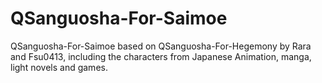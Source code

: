 QSanguosha-For-Saimoe
=====================

QSanguosha-For-Saimoe based on QSanguosha-For-Hegemony by Rara and Fsu0413, including the characters from Japanese Animation, manga, light novels and games.
